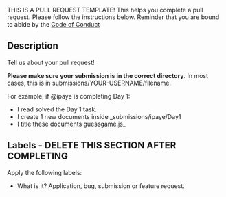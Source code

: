 THIS IS A PULL REQUEST TEMPLATE! This helps you complete a pull request. Please follow the instructions below. Reminder that you are bound to abide by the [Code of Conduct](CODE_OF_CONDUCT.md)

## Description
Tell us about your pull request!


**Please make sure your submission is in the correct directory**. In most cases, this is in submissions/YOUR-USERNAME/filename.

For example, if @ipaye is completing Day 1:
- I read solved the Day 1 task.
- I create 1 new documents inside _submissions/ipaye/Day1
- I title these documents guessgame.js_


## Labels - DELETE THIS SECTION AFTER COMPLETING

Apply the following labels:
- What is it? Application, bug, submission or feature request.
